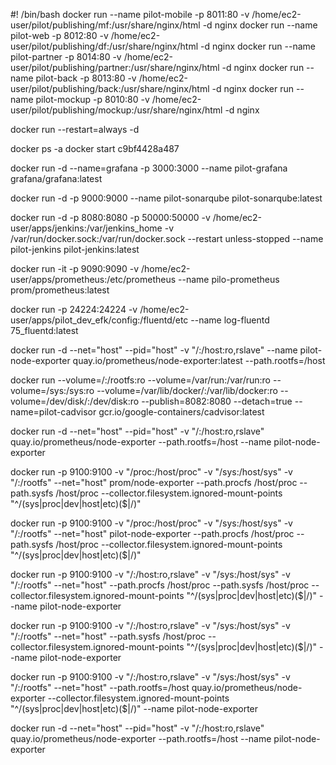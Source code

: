 

#! /bin/bash
docker run --name pilot-mobile -p 8011:80 -v /home/ec2-user/pilot/publishing/mf:/usr/share/nginx/html -d nginx
docker run --name pilot-web -p 8012:80 -v /home/ec2-user/pilot/publishing/df:/usr/share/nginx/html -d nginx
docker run --name pilot-partner -p 8014:80 -v /home/ec2-user/pilot/publishing/partner:/usr/share/nginx/html -d nginx
docker run --name pilot-back -p 8013:80 -v /home/ec2-user/pilot/publishing/back:/usr/share/nginx/html -d nginx
docker run --name pilot-mockup -p 8010:80 -v /home/ec2-user/pilot/publishing/mockup:/usr/share/nginx/html -d nginx

docker run --restart=always -d <container>

docker ps -a
docker start c9bf4428a487

docker run -d --name=grafana -p 3000:3000 --name pilot-grafana grafana/grafana:latest

docker run -d -p 9000:9000 --name pilot-sonarqube pilot-sonarqube:latest

docker run -d -p 8080:8080 -p 50000:50000  -v /home/ec2-user/apps/jenkins:/var/jenkins_home -v /var/run/docker.sock:/var/run/docker.sock --restart unless-stopped  --name pilot-jenkins pilot-jenkins:latest

docker run -it -p 9090:9090 -v /home/ec2-user/apps/prometheus:/etc/prometheus --name pilo-prometheus prom/prometheus:latest

docker run -p 24224:24224 -v /home/ec2-user/apps/pilot_dev_efk/config:/fluentd/etc --name log-fluentd 75_fluentd:latest

docker run -d --net="host" --pid="host" -v "/:/host:ro,rslave" --name pilot-node-exporter quay.io/prometheus/node-exporter:latest   --path.rootfs=/host

docker run   --volume=/:/rootfs:ro   --volume=/var/run:/var/run:ro   --volume=/sys:/sys:ro   --volume=/var/lib/docker/:/var/lib/docker:ro   --volume=/dev/disk/:/dev/disk:ro   --publish=8082:8080   --detach=true   --name=pilot-cadvisor   gcr.io/google-containers/cadvisor:latest

docker run -d   --net="host"   --pid="host"   -v "/:/host:ro,rslave"   quay.io/prometheus/node-exporter   --path.rootfs=/host --name pilot-node-exporter


docker run -p 9100:9100 -v "/proc:/host/proc" -v "/sys:/host/sys" -v "/:/rootfs" --net="host" prom/node-exporter --path.procfs /host/proc --path.sysfs /host/proc --collector.filesystem.ignored-mount-points "^/(sys|proc|dev|host|etc)($|/)"

docker run -p 9100:9100 -v "/proc:/host/proc" -v "/sys:/host/sys" -v "/:/rootfs" --net="host" pilot-node-exporter --path.procfs /host/proc --path.sysfs /host/proc --collector.filesystem.ignored-mount-points "^/(sys|proc|dev|host|etc)($|/)"


docker run -p 9100:9100 -v "/:/host:ro,rslave" -v "/sys:/host/sys" -v "/:/rootfs" --net="host" --path.procfs /host/proc --path.sysfs /host/proc --collector.filesystem.ignored-mount-points "^/(sys|proc|dev|host|etc)($|/)" --name pilot-node-exporter 

docker run -p 9100:9100 -v "/:/host:ro,rslave" -v "/sys:/host/sys" -v "/:/rootfs" --net="host" --path.sysfs /host/proc --collector.filesystem.ignored-mount-points "^/(sys|proc|dev|host|etc)($|/)" --name pilot-node-exporter 

docker run -p 9100:9100 -v "/:/host:ro,rslave" -v "/sys:/host/sys" -v "/:/rootfs" --net="host" --path.rootfs=/host quay.io/prometheus/node-exporter --collector.filesystem.ignored-mount-points "^/(sys|proc|dev|host|etc)($|/)" --name pilot-node-exporter 

docker run -d   --net="host"   --pid="host"   -v "/:/host:ro,rslave"   quay.io/prometheus/node-exporter   --path.rootfs=/host   --name pilot-node-exporter
